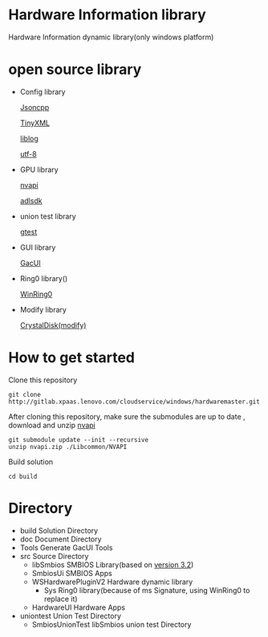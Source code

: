 # Hardware Information library

Hardware Information dynamic library(only windows platform)

# open source library

- Config library

    [Jsoncpp](https://github.com/open-source-parsers/jsoncpp)

    [TinyXML](https://github.com/leethomason/tinyxml2)

    [liblog](http://gitlab.xpaas.lenovo.com./cloudservice/windows/liblog)

    [utf-8](https://github.com/nemtrif/utfcpp)

- GPU library

    [nvapi](https://developer.nvidia.com/nvapi)

    [adlsdk](https://github.com/GPUOpen-LibrariesAndSDKs/display-library)

- union test library

    [gtest](https://github.com/google/googletest)

- GUI library

    [GacUI](https://github.com/vczh-libraries/GacUI)

- Ring0 library()

    [WinRing0](https://github.com/QCute/WinRing0)

- Modify library

    [CrystalDisk(modify)](https://github.com/hiyohiyo/CrystalDiskInfo)

# How to get started

Clone this repository

    git clone http://gitlab.xpaas.lenovo.com/cloudservice/windows/hardwaremaster.git

After cloning this repository, make sure the submodules are up to date , download and unzip [nvapi](https://developer.nvidia.com/nvapi)

    git submodule update --init --recursive
    unzip nvapi.zip ./Libcommon/NVAPI

Build solution

    cd build

# Directory
- build Solution Directory
- doc Document Directory
- Tools Generate GacUI Tools
- src Source Directory
    - libSmbios SMBIOS Library(based on [version 3.2](https://www.dmtf.org/standards/smbios))
    - SmbiosUi SMBIOS Apps
    - WSHardwarePluginV2 Hardware dynamic library
        - Sys Ring0 library(because of ms Signature, using WinRing0 to replace it)
    - HardwareUI Hardware Apps
- uniontest Union Test Directory
    - SmbiosUnionTest libSmbios union test Directory
